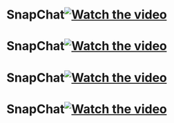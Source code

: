 # SnapChat[![Watch the video](https://i.imgur.com/vKb2F1B.png)](https://photos.app.goo.gl/dXVWSC7zuHwWV2hG9)
# SnapChat[![Watch the video](https://i.imgur.com/vKb2F1B.png)](https://photos.app.goo.gl/W21ebay84Aqofjt67)
# SnapChat[![Watch the video](https://i.imgur.com/vKb2F1B.png)](https://photos.app.goo.gl/LeaA2WymwtHJxj33A)
# SnapChat[![Watch the video](https://i.imgur.com/vKb2F1B.png)](https://photos.app.goo.gl/fprd6Zn5isE2XgGp9)
